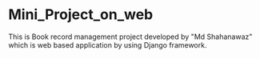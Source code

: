 # Mini_Project_on_web
This is Book record management project developed by "Md Shahanawaz" which is web based application by using Django framework.
